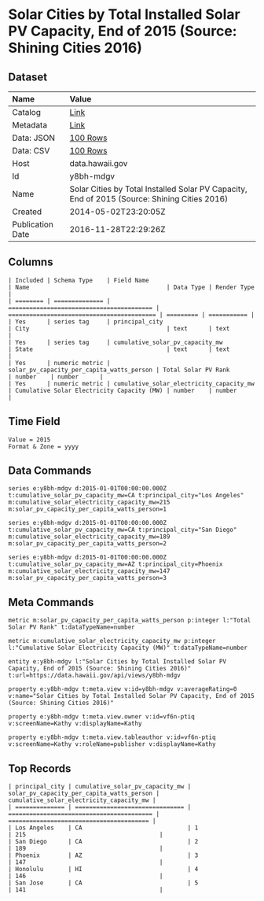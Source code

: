 # Solar Cities by Total Installed Solar PV Capacity, End of 2015 (Source: Shining Cities 2016)

## Dataset

| Name | Value |
| :--- | :---- |
| Catalog | [Link](https://catalog.data.gov/dataset/first-in-nation-2013-the-solar-stars-cities-with-more-than-50-watts-of-installed-solar-pv--d2db6) |
| Metadata | [Link](https://data.hawaii.gov/api/views/y8bh-mdgv) |
| Data: JSON | [100 Rows](https://data.hawaii.gov/api/views/y8bh-mdgv/rows.json?max_rows=100) |
| Data: CSV | [100 Rows](https://data.hawaii.gov/api/views/y8bh-mdgv/rows.csv?max_rows=100) |
| Host | data.hawaii.gov |
| Id | y8bh-mdgv |
| Name | Solar Cities by Total Installed Solar PV Capacity, End of 2015 (Source: Shining Cities 2016) |
| Created | 2014-05-02T23:20:05Z |
| Publication Date | 2016-11-28T22:29:26Z |

## Columns

```ls
| Included | Schema Type    | Field Name                                | Name                                       | Data Type | Render Type |
| ======== | ============== | ========================================= | ========================================== | ========= | =========== |
| Yes      | series tag     | principal_city                            | City                                       | text      | text        |
| Yes      | series tag     | cumulative_solar_pv_capacity_mw           | State                                      | text      | text        |
| Yes      | numeric metric | solar_pv_capacity_per_capita_watts_person | Total Solar PV Rank                        | number    | number      |
| Yes      | numeric metric | cumulative_solar_electricity_capacity_mw  | Cumulative Solar Electricity Capacity (MW) | number    | number      |
```

## Time Field

```ls
Value = 2015
Format & Zone = yyyy
```

## Data Commands

```ls
series e:y8bh-mdgv d:2015-01-01T00:00:00.000Z t:cumulative_solar_pv_capacity_mw=CA t:principal_city="Los Angeles" m:cumulative_solar_electricity_capacity_mw=215 m:solar_pv_capacity_per_capita_watts_person=1

series e:y8bh-mdgv d:2015-01-01T00:00:00.000Z t:cumulative_solar_pv_capacity_mw=CA t:principal_city="San Diego" m:cumulative_solar_electricity_capacity_mw=189 m:solar_pv_capacity_per_capita_watts_person=2

series e:y8bh-mdgv d:2015-01-01T00:00:00.000Z t:cumulative_solar_pv_capacity_mw=AZ t:principal_city=Phoenix m:cumulative_solar_electricity_capacity_mw=147 m:solar_pv_capacity_per_capita_watts_person=3
```

## Meta Commands

```ls
metric m:solar_pv_capacity_per_capita_watts_person p:integer l:"Total Solar PV Rank" t:dataTypeName=number

metric m:cumulative_solar_electricity_capacity_mw p:integer l:"Cumulative Solar Electricity Capacity (MW)" t:dataTypeName=number

entity e:y8bh-mdgv l:"Solar Cities by Total Installed Solar PV Capacity, End of 2015 (Source: Shining Cities 2016)" t:url=https://data.hawaii.gov/api/views/y8bh-mdgv

property e:y8bh-mdgv t:meta.view v:id=y8bh-mdgv v:averageRating=0 v:name="Solar Cities by Total Installed Solar PV Capacity, End of 2015 (Source: Shining Cities 2016)"

property e:y8bh-mdgv t:meta.view.owner v:id=vf6n-ptiq v:screenName=Kathy v:displayName=Kathy

property e:y8bh-mdgv t:meta.view.tableauthor v:id=vf6n-ptiq v:screenName=Kathy v:roleName=publisher v:displayName=Kathy
```

## Top Records

```ls
| principal_city | cumulative_solar_pv_capacity_mw | solar_pv_capacity_per_capita_watts_person | cumulative_solar_electricity_capacity_mw | 
| ============== | =============================== | ========================================= | ======================================== | 
| Los Angeles    | CA                              | 1                                         | 215                                      | 
| San Diego      | CA                              | 2                                         | 189                                      | 
| Phoenix        | AZ                              | 3                                         | 147                                      | 
| Honolulu       | HI                              | 4                                         | 146                                      | 
| San Jose       | CA                              | 5                                         | 141                                      | 
```